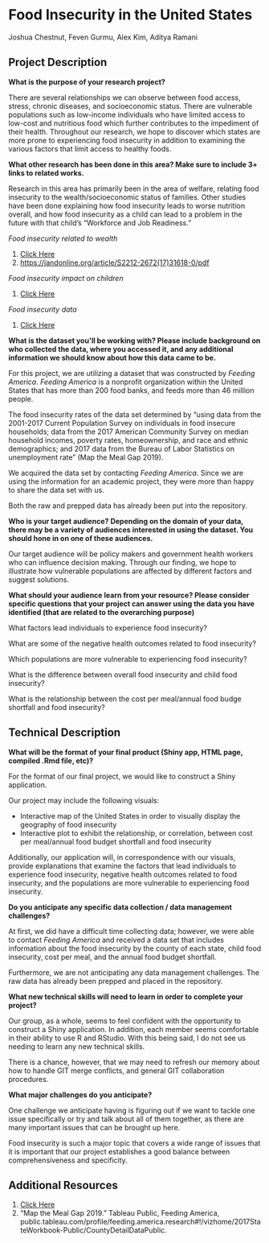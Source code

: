 # Food Insecurity in the United States

Joshua Chestnut, Feven Gurmu, Alex Kim, Aditya Ramani

## Project Description

__What is the purpose of your research project?__

There are several relationships we can observe between food access, stress, chronic diseases, and socioeconomic status. There are vulnerable populations such as low-income individuals who have limited access to low-cost and nutritious food which further contributes to the impediment of their health. Throughout our research, we hope to discover which states are more prone to experiencing food insecurity in addition to examining the various factors that limit access to healthy foods.

__What other research has been done in this area? Make sure to include 3+ links to related works.__

Research in this area has primarily been in the area of welfare, relating food insecurity to the wealth/socioeconomic status of families. Other studies have been done explaining how food insecurity leads to worse nutrition overall, and how food insecurity as a child can lead to a problem in the future with that child’s “Workforce and Job Readiness.”

_Food insecurity related to wealth_

1. [Click Here](https://www.feedingamerica.org/research/map-the-meal-gap/by-county?s_src=WXXX1MTMG)
2. https://jandonline.org/article/S2212-2672(17)31618-0/pdf

_Food insecurity impact on children_

1. [Click Here](https://www.nokidhungry.org/sites/default/files/child-economy-study.pdf)

_Food insecurity data_

1. [Click Here](https://www.ers.usda.gov/topics/food-nutrition-assistance/food-security-in-the-us/interactive-charts-and-highlights/#States)

__What is the dataset you'll be working with?  Please include background on who collected the data, where you accessed it, and any additional information we should know about how this data came to be.__

For this project, we are utilizing a dataset that was constructed by _Feeding America_. _Feeding America_ is a nonprofit organization within the United States that has more than 200 food banks, and feeds more than 46 million people.

The food insecurity rates of the data set determined by “using data from the 2001-2017 Current Population Survey on individuals in food insecure households; data from the 2017 American Community Survey on median household incomes, poverty rates, homeownership, and race and ethnic demographics; and 2017 data from the Bureau of Labor Statistics on unemployment rate” (Map the Meal Gap 2019).

We acquired the data set by contacting _Feeding America_. Since we are using the information for an academic project, they were more than happy to share the data set with us.

Both the raw and prepped data has already been put into the repository.

__Who is your target audience?  Depending on the domain of your data, there may be a variety of audiences interested in using the dataset. You should hone in on one of these audiences.__

Our target audience will be policy makers and government health workers who can influence decision making. Through our finding, we hope to illustrate how vulnerable populations are affected by different factors and suggest solutions.

__What should your audience learn from your resource? Please consider specific questions that your project can answer using the data you have identified (that are related to the overarching purpose)__

What factors lead individuals to experience food insecurity?

What are some of the negative health outcomes related to food insecurity?

Which populations are more vulnerable to experiencing food insecurity?

What is the difference between overall food insecurity and child food insecurity?

What is the relationship between the cost per meal/annual food budge shortfall and food insecurity?

## Technical Description

__What will be the format of your final product (Shiny app, HTML page, compiled .Rmd file, etc)?__

For the format of our final project, we would like to construct a Shiny application.

Our project may include the following visuals:
- Interactive map of the United States in order to visually display the geography of food insecurity
- Interactive plot to exhibit the relationship, or correlation, between cost per meal/annual food budget shortfall and food insecurity

Additionally, our application will, in correspondence with our visuals, provide explanations that examine the factors that lead individuals to experience food insecurity, negative health outcomes related to food insecurity, and the populations are more vulnerable to experiencing food insecurity.

__Do you anticipate any specific data collection / data management challenges?__

At first, we did have a difficult time collecting data; however, we were able to contact _Feeding America_ and received a data set that includes information about the food insecurity by the county of each state, child food insecurity, cost per meal, and the annual food budget shortfall.

Furthermore, we are not anticipating any data management challenges. The raw data has already been prepped and placed in the repository.

__What new technical skills will need to learn in order to complete your project?__

Our group, as a whole, seems to feel confident with the opportunity to construct a Shiny application. In addition, each member seems comfortable in their ability to use R and RStudio. With this being said, I do not see us needing to learn any new technical skills.

There is a chance, however, that we may need to refresh our memory about how to handle GIT merge conflicts, and general GIT collaboration procedures.

__What major challenges do you anticipate?__

One challenge we anticipate having is figuring out if we want to tackle one issue specifically or try and talk about all of them together, as there are many important issues that can be brought up here.

Food insecurity is such a major topic that covers a wide range of issues that it is important that our project establishes a good balance between comprehensiveness and specificity.

## Additional Resources

1. [Click Here](https://washington.policymap.com/maps)
2. “Map the Meal Gap 2019.” Tableau Public, Feeding America, public.tableau.com/profile/feeding.america.research#!/vizhome/2017StateWorkbook-Public/CountyDetailDataPublic.
